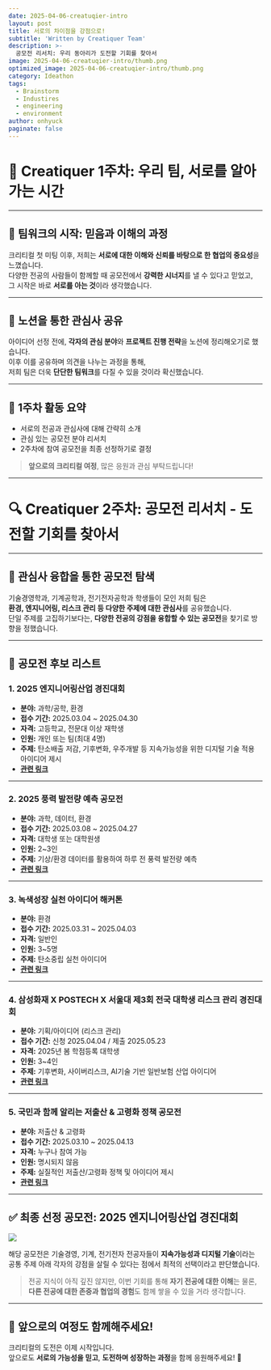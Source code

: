 ```yaml
---
date: 2025-04-06-creatuqier-intro
layout: post
title: 서로의 차이점을 강점으로!
subtitle: 'Written by Creatiquer Team'
description: >-
  공모전 리서치: 우리 동아리가 도전할 기회를 찾아서
image: 2025-04-06-creatuqier-intro/thumb.png
optimized_image: 2025-04-06-creatuqier-intro/thumb.png
category: Ideathon
tags:
  - Brainstorm 
  - Industires 
  - engineering 
  - environment 
author: onhyuck
paginate: false
---
```

# 🌟 Creatiquer 1주차: 우리 팀, 서로를 알아가는 시간

---

## 👥 팀워크의 시작: 믿음과 이해의 과정

크리티컬 첫 미팅 이후, 저희는 **서로에 대한 이해와 신뢰를 바탕으로 한 협업의 중요성**을 느꼈습니다.  
다양한 전공의 사람들이 함께할 때 공모전에서 **강력한 시너지**를 낼 수 있다고 믿었고,  
그 시작은 바로 **서로를 아는 것**이라 생각했습니다.

---

## 📒 노션을 통한 관심사 공유

아이디어 선정 전에, **각자의 관심 분야**와 **프로젝트 진행 전략**을 노션에 정리해오기로 했습니다.  
이후 이를 공유하며 의견을 나누는 과정을 통해,  
저희 팀은 더욱 **단단한 팀워크**를 다질 수 있을 것이라 확신했습니다.

---

## 💬 1주차 활동 요약

- 서로의 전공과 관심사에 대해 간략히 소개
- 관심 있는 공모전 분야 리서치
- 2주차에 참여 공모전을 최종 선정하기로 결정

> **앞으로의 크리티컬 여정**, 많은 응원과 관심 부탁드립니다!

---

# 🔍 Creatiquer 2주차: 공모전 리서치 - 도전할 기회를 찾아서

---

## 🧩 관심사 융합을 통한 공모전 탐색

기술경영학과, 기계공학과, 전기전자공학과 학생들이 모인 저희 팀은  
**환경, 엔지니어링, 리스크 관리 등 다양한 주제에 대한 관심사**를 공유했습니다.  
단일 주제를 고집하기보다는, **다양한 전공의 강점을 융합할 수 있는 공모전**을 찾기로 방향을 정했습니다.

---

## 📑 공모전 후보 리스트

### 1. **2025 엔지니어링산업 경진대회**
- **분야:** 과학/공학, 환경  
- **접수 기간:** 2025.03.04 ~ 2025.04.30  
- **자격:** 고등학교, 전문대 이상 재학생  
- **인원:** 개인 또는 팀(최대 4명)  
- **주제:** 탄소배출 저감, 기후변화, 우주개발 등 지속가능성을 위한 디지털 기술 적용 아이디어 제시  
- **[관련 링크](https://linkareer.com/activity/227794)**

---

### 2. **2025 풍력 발전량 예측 공모전**
- **분야:** 과학, 데이터, 환경  
- **접수 기간:** 2025.03.08 ~ 2025.04.27  
- **자격:** 대학생 또는 대학원생  
- **인원:** 2~3인  
- **주제:** 기상/환경 데이터를 활용하여 하루 전 풍력 발전량 예측  
- **[관련 링크](https://linkareer.com/activity/228752)**

---

### 3. **녹색성장 실천 아이디어 해커톤**
- **분야:** 환경  
- **접수 기간:** 2025.03.31 ~ 2025.04.03  
- **자격:** 일반인  
- **인원:** 3~5명  
- **주제:** 탄소중립 실천 아이디어  
- **[관련 링크](https://linkareer.com/activity/225075)**

---

### 4. **삼성화재 X POSTECH X 서울대 제3회 전국 대학생 리스크 관리 경진대회**
- **분야:** 기획/아이디어 (리스크 관리)  
- **접수 기간:** 신청 2025.04.04 / 제출 2025.05.23  
- **자격:** 2025년 봄 학점등록 대학생  
- **인원:** 3~4인  
- **주제:** 기후변화, 사이버리스크, AI기술 기반 일반보험 산업 아이디어  
- **[관련 링크](https://linkareer.com/activity/228009)**

---

### 5. **국민과 함께 알리는 저출산 & 고령화 정책 공모전**
- **분야:** 저출산 & 고령화  
- **접수 기간:** 2025.03.10 ~ 2025.04.13  
- **자격:** 누구나 참여 가능  
- **인원:** 명시되지 않음  
- **주제:** 실질적인 저출산/고령화 정책 및 아이디어 제시  
- **[관련 링크](https://www.betterfuture.go.kr/front/notificationSpace/)**

---

## ✅ 최종 선정 공모전: **2025 엔지니어링산업 경진대회**

![]({{site.url}}/assets/img/2025-04-06-creatuqier-intro/poster.png)

해당 공모전은 기술경영, 기계, 전기전자 전공자들이 **지속가능성과 디지털 기술**이라는 공통 주제 아래 각자의 강점을 살릴 수 있다는 점에서 최적의 선택이라고 판단했습니다.

> 전공 지식이 아직 깊진 않지만, 이번 기회를 통해 **자기 전공에 대한 이해**는 물론,  
> **다른 전공에 대한 존중과 협업의 경험**도 함께 쌓을 수 있을 거라 생각합니다.

---

## 🚀 앞으로의 여정도 함께해주세요!

크리티컬의 도전은 이제 시작입니다.  
앞으로도 **서로의 가능성을 믿고**, **도전하며 성장하는 과정**을 함께 응원해주세요! 🙌
